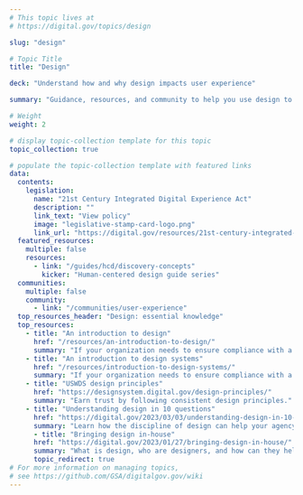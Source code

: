 ```yaml
---
# This topic lives at
# https://digital.gov/topics/design

slug: "design"

# Topic Title
title: "Design"

deck: "Understand how and why design impacts user experience"

summary: "Guidance, resources, and community to help you use design to create government websites that meet customer needs, work well on any device, and follow federal web requirements."

# Weight
weight: 2

# display topic-collection template for this topic
topic_collection: true

# populate the topic-collection template with featured links
data:
  contents:
    legislation:
      name: "21st Century Integrated Digital Experience Act"
      description: ""
      link_text: "View policy"
      image: "legislative-stamp-card-logo.png"
      link_url: "https://digital.gov/resources/21st-century-integrated-digital-experience-act/"
  featured_resources:
    multiple: false
    resources:
      - link: "/guides/hcd/discovery-concepts"
        kicker: "Human-centered design guide series"
  communities:
    multiple: false
    community:
      - link: "/communities/user-experience"
  top_resources_header: "Design: essential knowledge"
  top_resources:
    - title: "An introduction to design"
      href: "/resources/an-introduction-to-design/"
      summary: "If your organization needs to ensure compliance with a design standard or align to a brand, a design system can help you achieve those goals more easily than building a site from scratch. Learn how a design system can help you and what you need to know to get started."
    - title: "An introduction to design systems"
      href: "/resources/introduction-to-design-systems/"
      summary: "If your organization needs to ensure compliance with a design standard or align to a brand, a design system can help you achieve those goals more easily than building a site from scratch. Learn how a design system can help you and what you need to know to get started."
    - title: "USWDS design principles"
      href: "https://designsystem.digital.gov/design-principles/"
      summary: "Earn trust by following consistent design principles."
    - title: "Understanding design in 10 questions"
      href: "https://digital.gov/2023/03/03/understanding-design-in-10-questions/"
      summary: "Learn how the discipline of design can help your agency improve customer experience."
      - title: "Bringing design in-house"
      href: "https://digital.gov/2023/01/27/bringing-design-in-house/"
      summary: "What is design, who are designers, and how can they help your agency? Learn how to build a design team that can help your agency solve “wicked problems” and be more innovative."
      topic_redirect: true
# For more information on managing topics,
# see https://github.com/GSA/digitalgov.gov/wiki
---
```

